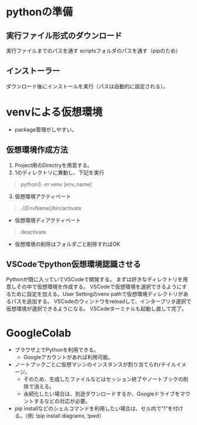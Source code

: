 # pythonの準備

## 実行ファイル形式のダウンロード
実行ファイルまでのパスを通す
scriptsフォルダのパスを通す（pipのため）

## インストーラー
ダウンロード後にインストールを実行（パスは自動的に設定される）。

# venvによる仮想環境
* package管理がしやすい。

## 仮想環境作成方法
1. Project用のDirectryを用意する。
2. 1のディレクトリに異動し、下記を実行
> python3 -m venv [env_name]
3. 仮想環境アクティベート
> ./[EnvName]/bin/activate

* 仮想環境ディアクティベート
> deactivate

* 仮想環境の削除はフォルダごと削除すればOK

## VSCodeでpython仮想環境認識させる
Pythonが既に入っていてVSCodeで開発する。
まずは好きなディレクトリを用意しその中で仮想環境を作成する。
VSCodeで仮想環境を選択できるようにするために設定を加える。User Settingのvenv pathで仮想環境ディレクトリがあるパスを追加する。
VSCodeのウィンドウをreloadして、インタープリタ選択で仮想環境が選択できるようになる。
VSCodeターミナルも起動し直して完了。

# GoogleColab
- ブラウザ上でPythonを利用できる。
    - Googleアカウントがあれば利用可能。
- ノートブックごとに仮想マシンのインスタンスが割り当てられrテイルイメージ。
    - そのため、生成したファイルなどはセッション終了やノートブックの削除で消える。
    - 永続化したい場合は、別途ダウンロードするか、Googleドライブをマウントするなどの対応が必要。
- pip installなどのシェルコマンドを利用したい場合は、セル内で"!"を付ける。（例: !pip install diagrams, !pwd）
